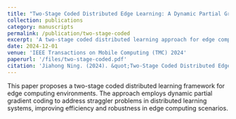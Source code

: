 ```yaml
---
title: "Two-Stage Coded Distributed Edge Learning: A Dynamic Partial Gradient Coding Perspective"
collection: publications
category: manuscripts
permalink: /publication/two-stage-coded
excerpt: 'A two-stage coded distributed learning approach for edge computing with dynamic partial gradient coding.'
date: 2024-12-01
venue: 'IEEE Transactions on Mobile Computing (TMC) 2024'
paperurl: '/files/two-stage-coded.pdf'
citation: 'Jiahong Ning. (2024). &quot;Two-Stage Coded Distributed Edge Learning: A Dynamic Partial Gradient Coding Perspective.&quot; <i>IEEE Transactions on Mobile Computing (TMC) 2024</i>.'
---
```

This paper proposes a two-stage coded distributed learning framework for edge computing environments. The approach employs dynamic partial gradient coding to address straggler problems in distributed learning systems, improving efficiency and robustness in edge computing scenarios. 